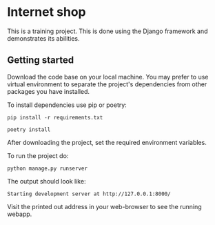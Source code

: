 # Internet shop
This is a training project. This is done using the Django framework and demonstrates its abilities. 

<h2>
  Getting started
</h2>

Download the code base on your local machine. You may prefer to use virtual environment to separate the project's dependencies from other packages you have installed.

To install dependencies use pip or poetry:

```
pip install -r requirements.txt
```
```
poetry install
```

After downloading the project, set the required environment variables.

To run the project do:
```
python manage.py runserver
```
The output should look like:
```
Starting development server at http://127.0.0.1:8000/
```
Visit the printed out address in your web-browser to see the running webapp.
